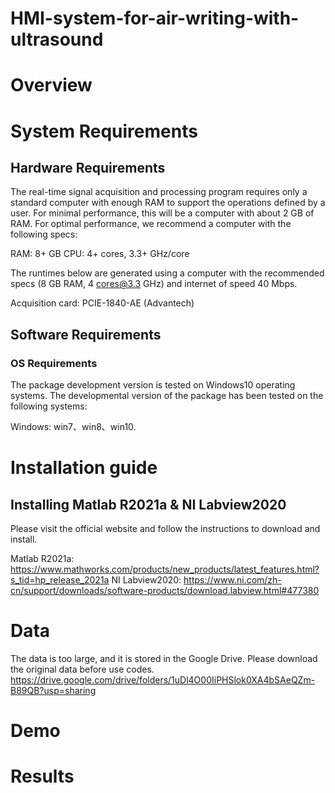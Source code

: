 # HMI-system-for-air-writing-with-ultrasound

# Overview

# System Requirements
## Hardware Requirements
The real-time signal acquisition and processing program requires only a standard computer with enough RAM to support the operations defined by a user. For minimal performance, this will be a computer with about 2 GB of RAM. For optimal performance, we recommend a computer with the following specs:

RAM: 8+ GB
CPU: 4+ cores, 3.3+ GHz/core

The runtimes below are generated using a computer with the recommended specs (8 GB RAM, 4 cores@3.3 GHz) and internet of speed 40 Mbps.

Acquisition card: PCIE-1840-AE (Advantech)
## Software Requirements
### OS Requirements
The package development version is tested on Windows10 operating systems. The developmental version of the package has been tested on the following systems:

Windows: win7、win8、win10.

# Installation guide
## Installing Matlab R2021a & NI Labview2020
Please visit the official website and follow the instructions to download and install.

Matlab R2021a: https://www.mathworks.com/products/new_products/latest_features.html?s_tid=hp_release_2021a
NI Labview2020: https://www.ni.com/zh-cn/support/downloads/software-products/download.labview.html#477380
# Data
The data is too large, and it is stored in the Google Drive. Please download the original data before use codes.
https://drive.google.com/drive/folders/1uDl4O00IiPHSlok0XA4bSAeQZm-B89QB?usp=sharing

# Demo


# Results
